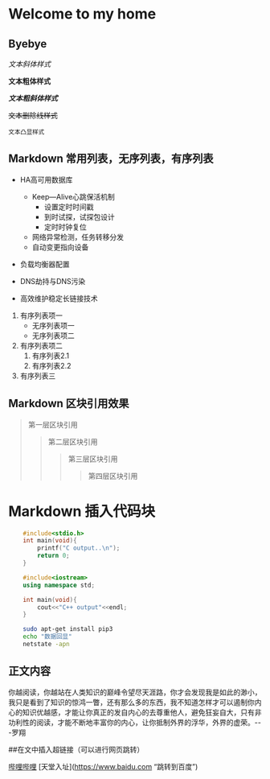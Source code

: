 # Welcome to my home

## Byebye




*文本斜体样式*</br>

**文本粗体样式**</br>

***文本粗斜体样式***</br>


~~文本删除线样式~~</br>


`文本凸显样式`</br>



## Markdown 常用列表，无序列表，有序列表

* HA高可用数据库
	* Keep—Alive心跳保活机制
		* 设置定时时间戳
		* 到时试探，试探包设计
		* 定时时钟复位
	* 网络异常检测，任务转移分发
	* 自动变更指向设备
	
* 负载均衡器配置

* DNS劫持与DNS污染

* 高效维护稳定长链接技术

1. 有序列表项一
	* 无序列表项一
	* 无序列表项二
2. 有序列表项二
	1. 有序列表2.1
	2. 有序列表2.2
3. 有序列表三

## Markdown 区块引用效果

> 第一层区块引用
>> 第二层区块引用
>>> 第三层区块引用
>>>> 第四层区块引用


# Markdown 插入代码块

```C
	#include<stdio.h>
	int main(void){
		printf("C output..\n");
		return 0;
	}

```
```cpp
	#include<iostream>
	using namespace std;

	int main(void){
		cout<<"C++ output"<<endl;
	}
```

```bash
	sudo apt-get install pip3
	echo "数据回显"
	netstate -apn
```

## 正文内容

你越阅读，你越站在人类知识的巅峰令望尽天涯路，你才会发现我是如此的渺小，我只是看到了知识的惊鸿一瞥，还有那么多的东西，我不知道怎样才可以遏制你内心的知识优越感，才能让你真正的发自内心的去尊重他人，避免狂妄自大，只有非功利性的阅读，才能不断地丰富你的内心，让你抵制外界的浮华，外界的虚荣。---罗翔</br>


##在文中插入超链接（可以进行网页跳转）

[哔哩哔哩](https://www.bilibili.com "跳转到bilibili")
[天堂入址](https://www.baidu.com “跳转到百度”)






